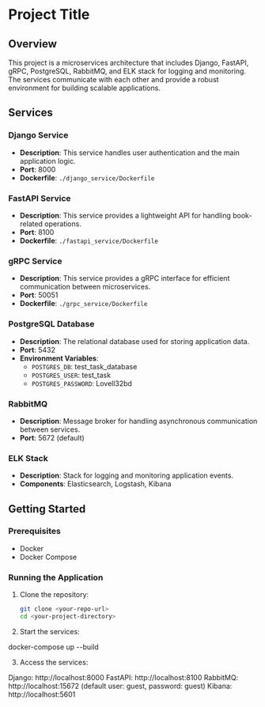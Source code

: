 # Project Title

## Overview

This project is a microservices architecture that includes Django, FastAPI, gRPC, PostgreSQL, RabbitMQ, and ELK stack for logging and monitoring. The services communicate with each other and provide a robust environment for building scalable applications.

## Services

### Django Service

- **Description**: This service handles user authentication and the main application logic.
- **Port**: 8000
- **Dockerfile**: `./django_service/Dockerfile`

### FastAPI Service

- **Description**: This service provides a lightweight API for handling book-related operations.
- **Port**: 8100
- **Dockerfile**: `./fastapi_service/Dockerfile`

### gRPC Service

- **Description**: This service provides a gRPC interface for efficient communication between microservices.
- **Port**: 50051
- **Dockerfile**: `./grpc_service/Dockerfile`

### PostgreSQL Database

- **Description**: The relational database used for storing application data.
- **Port**: 5432
- **Environment Variables**:
  - `POSTGRES_DB`: test_task_database
  - `POSTGRES_USER`: test_task
  - `POSTGRES_PASSWORD`: Lovell32bd

### RabbitMQ

- **Description**: Message broker for handling asynchronous communication between services.
- **Port**: 5672 (default)

### ELK Stack

- **Description**: Stack for logging and monitoring application events.
- **Components**: Elasticsearch, Logstash, Kibana

## Getting Started

### Prerequisites

- Docker
- Docker Compose

### Running the Application

1. Clone the repository:
   ```bash
   git clone <your-repo-url>
   cd <your-project-directory>

2. Start the services:

  docker-compose up --build

3. Access the services:

Django: http://localhost:8000
FastAPI: http://localhost:8100
RabbitMQ: http://localhost:15672 (default user: guest, password: guest)
Kibana: http://localhost:5601

